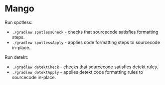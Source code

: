 # Mango

Run spotless:
- `./gradlew spotlessCheck` - checks that sourcecode satisfies formatting steps.
- `./gradlew spotlessApply` - applies code formatting steps to sourcecode in-place.

Run detekt:
- `./gradlew detektCheck` - checks that sourcecode satisfies detekt rules.
- `./gradlew detektApply` - applies detekt code formatting rules to sourcecode in-place.
